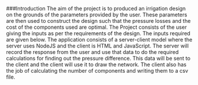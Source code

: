 ###Introduction
The aim of the project is to produced an irrigation design on the grounds of the parameters provided by
the user. These parameters are then used to construct the design such that the pressure losses and the
cost of the components used are optimal.
The Project consists of the user giving the inputs as per the requirements of the design. The inputs
required are given below.
The application consists of a server-client model where the server uses NodeJS and the client is HTML
and JavaScript.
The server will record the response from the user and use that data to do the required calculations for
finding out the pressure difference. This data will be sent to the client and the client will use it to draw
the network. The client also has the job of calculating the number of components and writing them to a
csv file.
